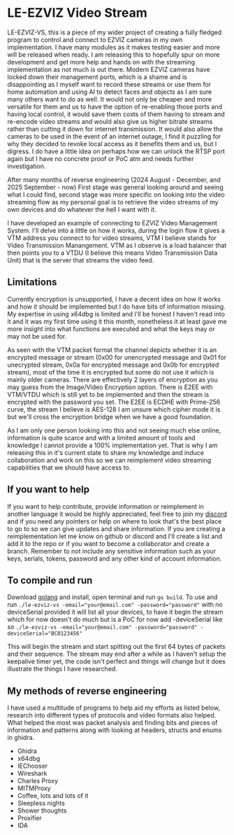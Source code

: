 # LE-EZVIZ Video Stream

LE-EZVIZ-VS, this is a piece of my wider project of creating a fully fledged program to control and connect to EZVIZ cameras in my own implementation. I have many modules as it makes testing easier and more will be released when ready. I am releasing this to hopefully spur on more development and get more help and hands on with the streaming implementation as not much is out there. Modern EZVIZ cameras have locked down their management ports, which is a shame and is disappointing as I myself want to record these streams or use them for home automation and using AI to detect faces and objects as I am sure many others want to do as well. It would not only be cheaper and more versatile for them and us to have the option of re-enabling those ports and having local control, it would save them costs of them having to stream and re-encode video streams and would also give us higher bitrate streams rather than cutting it down for internet transmission. It would also allow the cameras to be used in the event of an internet outage, I find it puzzling for why they decided to revoke local access as it benefits them and us, but I digress. I do have a little idea on perhaps how we can unlock the RTSP port again but I have no concrete proof or PoC atm and needs further investigation.

After many months of reverse engineering (2024 August - December, and 2025 September - now) First stage was general looking around and seeing what I could find, second stage was more specific on looking into the video streaming flow as my personal goal is to retrieve the video streams of my own devices and do whatever the hell I want with it.

I have developed an example of connecting to EZVIZ Video Management System. I'll delve into a little on how it works, during the login flow it gives a VTM address you connect to for video streams, VTM I believe stands for Video Transmission Manangement. VTM as I observe is a load balancer that then points you to a VTDU (I believe this means Video Transmission Data Unit) that is the server that streams the video feed.

## Limitations

Currently encryption is unsupported, I have a decent idea on how it works and how it should be implemented but I do have bits of information missing. My expertise in using x64dbg is limited and I'll be honest I haven't read into it and it was my first time using it this month, nonetheless it at least gave me more insight into what functions are executed and what the keys may or may not be used for.

As seen with the VTM packet format the channel depicts whether it is an encrypted message or stream (0x00 for unencrypted message and 0x01 for unecrypted stream, 0x0a for encrypted message and 0x0b for encrypted stream), most of the time it is encrypted but some do not use it which is mainly older cameras. There are effectively 2 layers of encryption as you may guess from the Image/Video Encryption option. There is E2EE with VTM/VTDU which is still yet to be implemented and then the stream is encrypted with the password you set. The E2EE is ECDHE with Prime-256 curve, the stream I believe is AES-128 I am unsure which cipher mode it is but we'll cross the encryption bridge when we have a good foundation.

As I am only one person looking into this and not seeing much else online, information is quite scarce and with a limited amount of tools and knowledge I cannot provide a 100% implementation yet. That is why I am releasing this in it's current state to share my knowledge and induce collaboration and work on this so we can reimplement video streaming capabilities that we should have access to.

## If you want to help

If you want to help contribute, provide information or reimplement in another language it would be highly appreciated, feel free to join my [discord](https://discord.gg/3k5eBGsBkN) and if you need any pointers or help on where to look that's the best place to go to so we can give updates and share information. If you are creating a reimplementation let me know on github or discord and I'll create a list and add it to the repo or if you want to become a collaborator and create a branch. Remember to not include any sensitive information such as your keys, serials, tokens, password and any other kind of account information.

## To compile and run

Download [golang](https://go.dev/dl/) and install, open terminal and run `go build`. To use and run `./le-ezviz-vs -email="your@email.com" -password="password"` with no deviceSerial provided it will list all your devices, to have it begin the stream which for now doesn't do much but is a PoC for now add -deviceSerial like so `./le-ezviz-vs -email="your@email.com" -password="password" -deviceSerial="BC0123456"`

This will begin the stream and start spitting out the first 64 bytes of packets and their sequence. The stream may end after a while as I haven't setup the keepalive timer yet, the code isn't perfect and things will change but it does illustrate the things I have researched.

## My methods of reverse engineering

I have used a multitude of programs to help aid my efforts as listed below, research into different types of protocols and video formats also helped. What helped the most was packet analysis and finding bits and pieces of information and patterns along with looking at headers, structs and enums in ghidra.

* Ghidra
* x64dbg
* IEChooser
* Wireshark
* Charles Proxy
* MITMProxy
* Coffee, lots and lots of it
* Sleepless nights
* Shower thoughts
* Proxifier
* IDA
